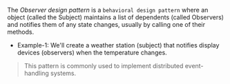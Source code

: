 The *Observer design pattern* is a `behavioral design pattern` where an object (called the Subject) maintains a list of dependents (called Observers) and notifies them of any state changes, usually by calling one of their methods. 

* Example-1: We'll create a weather station (subject) that notifies display devices (observers) when the temperature changes.

> This pattern is commonly used to implement distributed event-handling systems.